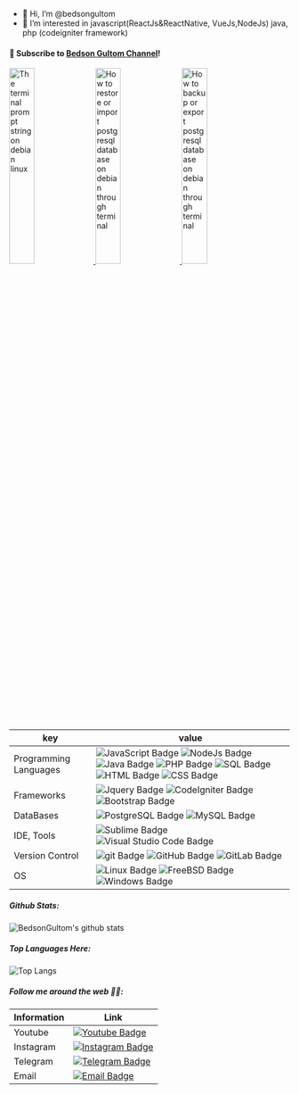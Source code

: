 - 👋 Hi, I’m @bedsongultom
- 👀 I’m interested in javascript(ReactJs&ReactNative, VueJs,NodeJs) java, php (codeigniter  framework)


#### 🔴 Subscribe to [Bedson Gultom Channel](https://www.youtube.com/channel/UCMyFy_5u0VdzJztv7LI6iGg)!

<a href='https://youtu.be/C_f2JCB60Go' target='_blank'>
  <img width='30%' src='https://img.youtube.com/vi/C_f2JCB60Go/mqdefault.jpg' alt='The terminal prompt string on debian linux' />
</a>

<a href='https://youtu.be/lSPMPz_garc' target='_blank'>
  <img width='30%' src='https://img.youtube.com/vi/lSPMPz_garc/mqdefault.jpg' alt='How to restore or import postgresql database on debian through terminal' />
</a>

<a href='https://youtu.be/Va-ZlIMFCys' target='_blank'>
  <img width='30%' src='https://img.youtube.com/vi/Va-ZlIMFCys/mqdefault.jpg' alt='How to backup or export postgresql database on debian through terminal' />
</a>



key                      |value
-------------------------|-------------------------------------------------------------------
Programming Languages    |![JavaScript Badge](https://img.shields.io/badge/-JavaScript-F7DF1E?style=flat-square&logo=JavaScript&logoColor=000&color=F7DF1E) ![NodeJs Badge](https://img.shields.io/badge/-Nodejs-F7DF1E?style=flat-square&logo=NodeJs&logoColor=000&color=609540) ![Java Badge](https://img.shields.io/badge/-Java-7952B3?style=flat-square&logo=Java&logoColor=orange&color=fff) ![PHP Badge](https://img.shields.io/badge/-PHP-7952B3?style=flat-square&logo=PHP&logoColor=white&color=7952B3) ![SQL Badge](https://img.shields.io/badge/-SQL-609540?style=flat-square&logo=elastic%20stack&logoColor=white&color=609540) ![HTML Badge](https://img.shields.io/badge/-HTML-E34F26?style=flat-square&logo=HTML5&logoColor=white&color=E34F26) ![CSS Badge](https://img.shields.io/badge/-CSS-1572B6?style=flat-square&logo=CSS3&logoColor=white&color=1572B6)
Frameworks               | ![Jquery Badge](https://img.shields.io/badge/-Jquery-0769AD?style=flat-square&logo=Jquery&logoColor=white&color=0769AD) ![CodeIgniter Badge](https://img.shields.io/badge/-CodeIgniter-ff8d33?style=flat-square&logo=CodeIgniter&logoColor=ff8d33&color=e7e5e4) ![Bootstrap Badge](https://img.shields.io/badge/-Bootstrap-7952B3?style=flat-square&logo=Bootstrap&logoColor=white&color=7952B3)
DataBases                | ![PostgreSQL Badge](https://img.shields.io/badge/-PostgreSQL-336791?style=flat-square&logo=PostgreSQL&logoColor=white&color=336791) ![MySQL Badge](https://img.shields.io/badge/-MySQL-4479A1?style=flat-square&logo=MySQL&logoColor=white&color=4479A1) 
IDE, Tools               | ![Sublime Badge](https://img.shields.io/badge/-Sublime-FF9800?style=flat-square&logo=sublime%20text&logoColor=white&color=FF9800) ![Visual Studio Code Badge](https://img.shields.io/badge/-VScode-FF9800?style=flat-square&logo=VScode&logoColor=white&color=1572B6) 
Version Control          | ![git Badge](https://img.shields.io/badge/-git-F05032?style=flat-square&logo=git&logoColor=white&color=F05032) ![GitHub Badge](https://img.shields.io/badge/-GitHub-181717?style=flat-square&logo=GitHub&logoColor=white&color=181717) ![GitLab Badge](https://img.shields.io/badge/-GitLab-F05032?style=flat-square&logo=GitLab&logoColor=white&color=FCA121)
OS                       | ![Linux Badge](https://img.shields.io/badge/-Linux-FCC624?style=flat-square&logo=Linux&logoColor=000&color=FCC624) ![FreeBSD Badge](https://img.shields.io/badge/-FreeBSD-ff3346%20?style=flat-square&logo=FreeBSD&logoColor=ff3346&color=000000) ![Windows Badge](https://img.shields.io/badge/-Windows-FFFFFF?style=flat-square&logo=Windows&logoColor=FFFFFF&color=6495ED) 


##### Github Stats:

![BedsonGultom's github stats](https://github-readme-stats.vercel.app/api?username=bedsongultom&show_icons=true&theme=nightowl)


##### Top Languages Here:

![Top Langs](https://github-readme-stats.vercel.app/api/top-langs/?username=bedsongultom&layout=compact&count_private=true&show_icons=True)



##### Follow me around the web 👍🏻:

Information              | Link
-------------------------|-------------------------------------------------------------------
Youtube                  |[![Youtube Badge](https://img.shields.io/badge/-Youtube-E4405F?style=flat-square&labelColor=E4405F&logo=youtube&logoColor=white&link=https://www.youtube.com/channel/UCMyFy_5u0VdzJztv7LI6iGg/)](https://www.youtube.com/channel/UCMyFy_5u0VdzJztv7LI6iGg/)
Instagram                | [![Instagram Badge](https://img.shields.io/badge/-Instagram-E4405F?style=flat-square&labelColor=E4405F&logo=instagram&logoColor=white&link=https://www.instagram.com/bedson.gultom/)](https://www.instagram.com/bedson_gultom/)
Telegram                 | [![Telegram Badge](https://img.shields.io/badge/-Telegram-26A5E4?style=flat-square&labelColor=26A5E4&logo=telegram&logoColor=white&link=https://t.me/bedsongultom)](https://t.me/bedsongultom)
Email                    |[![Email Badge](https://img.shields.io/badge/-ProtonMail-26A5E4?style=flat-square&labelColor=26A5E4&logo=protonmail&logoColor=white&link)](mailto:gultom.bedson@protonmail.com)









<!---
bedsongultom/bedsongultom is a ✨ special ✨ repository because its `README.md` (this file) appears on your GitHub profile.
You can click the Preview link to take a look at your changes.
--->
